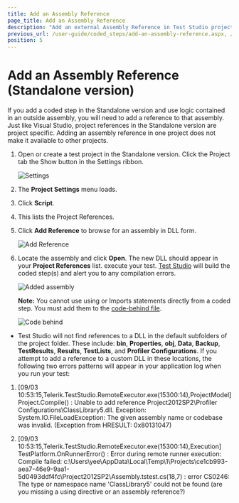 ```yaml
---
title: Add an Assembly Reference
page_title: Add an Assembly Reference
description: "Add an external Assembly Reference in Test Studio project."
previous_url: /user-guide/coded_steps/add-an-assembly-reference.aspx, /user-guide/coded_steps/add-an-assembly-reference, /advanced-topics/coded-steps/add-assembly-reference
position: 5
---
```

# Add an Assembly Reference (Standalone version) #

If you add a coded step in the Standalone version and use logic contained in an outside assembly, you will need to add a reference to that assembly. Just like Visual Studio, project references in the Standalone version are project specific. Adding an assembly reference in one project does not make it available to other projects.

1. Open or create a test project in the Standalone version. Click the Project tab the Show button in the Settings ribbon.

	![Settings][1]

2. The **Project Settings** menu loads.

3. Click **Script**.

4. This lists the Project References.

5. Click **Add Reference** to browse for an assembly in DLL form.

	![Add Reference][2]

6. Locate the assembly and click **Open**. The new DLL should appear in your **Project References** list. execute your test. <a href="http://www.telerik.com/teststudio" target="_blank">Test Studio</a> will build the coded step(s) and alert you to any compilation errors.

	![Added assembly][3]

	**Note:** You cannot use using or Imports statements directly from a coded step. You must add them to the <a href="/features/coded-steps/code-behind-file" target="_blank">code-behind file</a>.

	![Code behind][5]

* Test Studio will not find references to a DLL in the default subfolders of the project folder. These include: **bin**, **Properties**, **obj**, **Data**, **Backup**, **TestResults**, **Results**, **TestLists**, and **Profiler Configurations**. If you attempt to add a reference to a custom DLL in these locations, the following two errors patterns will appear in your application log when you run your test:

1. [09/03 10:53:15,Telerik.TestStudio.RemoteExecutor.exe(15300:14),ProjectModel] Project.Compile() : Unable to add reference Project2012SP2\Profiler Configurations\ClassLibrary5.dll.
Exception: System.IO.FileLoadException: The given assembly name or codebase was invalid. (Exception from HRESULT: 0x80131047)

2. [09/03 10:53:15,Telerik.TestStudio.RemoteExecutor.exe(15300:14),Execution] TestPlatform.OnRunnerError() : Error during remote runner execution: Compile failed: c:\Users\yee\AppData\Local\Temp\1\Projects\ce1cb993-aea7-46e9-9aa1-5d0493ddf4fc\Project2012SP2\Assembly.tstest.cs(18,7) : error CS0246: The type or namespace name 'ClassLibrary5' could not be found (are you missing a using directive or an assembly reference?)

[1]: /img/advanced-topics/coded-steps/add-assembly-reference/fig1.png
[2]: /img/advanced-topics/coded-steps/add-assembly-reference/fig2.png
[3]: /img/advanced-topics/coded-steps/add-assembly-reference/fig3.png
[4]: /img/advanced-topics/coded-steps/add-assembly-reference/fig4.png
[5]: /img/advanced-topics/coded-steps/add-assembly-reference/fig5.png